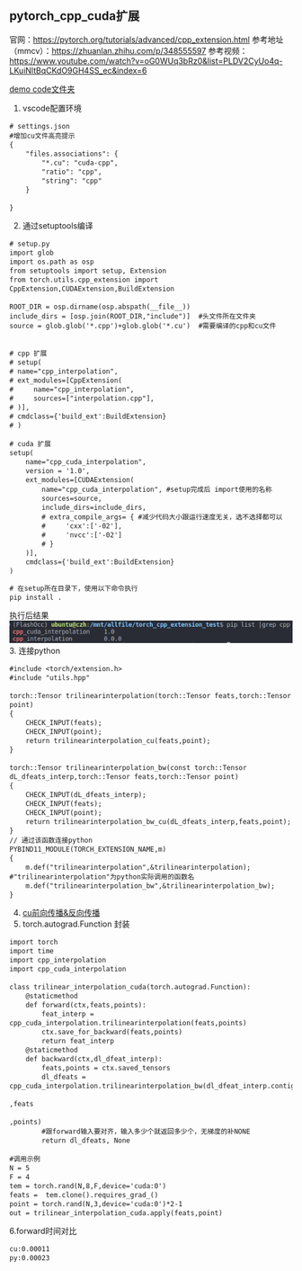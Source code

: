 pytorch_cpp_cuda扩展
---
官网：https://pytorch.org/tutorials/advanced/cpp_extension.html
参考地址（mmcv）：https://zhuanlan.zhihu.com/p/348555597
参考视频：https://www.youtube.com/watch?v=oG0WUq3bRz0&list=PLDV2CyUo4q-LKuiNltBqCKdO9GH4SS_ec&index=6

[demo code文件夹](./torch_cpp_extension_test/)
1. vscode配置环境
```
# settings.json
#增加cu文件高亮提示
{
    "files.associations": {
        "*.cu": "cuda-cpp",
        "ratio": "cpp",
        "string": "cpp"
    }

}
```
2. 通过setuptools编译
```
# setup.py
import glob
import os.path as osp
from setuptools import setup, Extension
from torch.utils.cpp_extension import CppExtension,CUDAExtension,BuildExtension

ROOT_DIR = osp.dirname(osp.abspath(__file__))
include_dirs = [osp.join(ROOT_DIR,"include")]  #头文件所在文件夹
source = glob.glob('*.cpp')+glob.glob('*.cu')  #需要编译的cpp和cu文件 


# cpp 扩展
# setup(
# name="cpp_interpolation",
# ext_modules=[CppExtension(
#     name="cpp_interpolation",
#     sources=["interpolation.cpp"],
# )],
# cmdclass={'build_ext':BuildExtension}
# )

# cuda 扩展
setup(
    name="cpp_cuda_interpolation",
    version = '1.0',
    ext_modules=[CUDAExtension(
        name="cpp_cuda_interpolation", #setup完成后 import使用的名称
        sources=source,
        include_dirs=include_dirs,
        # extra_compile_args= { #减少代码大小跟运行速度无关，选不选择都可以
        #     'cxx':['-02'],
        #     'nvcc':['-02']
        # }
    )],
    cmdclass={'build_ext':BuildExtension}
)

```
```
# 在setup所在目录下，使用以下命令执行
pip install . 
```
执行后结果
![image](./../pictures/setup结果.png)
3. 连接python
```
#include <torch/extension.h>
#include "utils.hpp"

torch::Tensor trilinearinterpolation(torch::Tensor feats,torch::Tensor point)
{   
    CHECK_INPUT(feats);
    CHECK_INPUT(point);
    return trilinearinterpolation_cu(feats,point);
}

torch::Tensor trilinearinterpolation_bw(const torch::Tensor dL_dfeats_interp,torch::Tensor feats,torch::Tensor point)
{   
    CHECK_INPUT(dL_dfeats_interp);
    CHECK_INPUT(feats);
    CHECK_INPUT(point);
    return trilinearinterpolation_bw_cu(dL_dfeats_interp,feats,point);
}
// 通过该函数连接python
PYBIND11_MODULE(TORCH_EXTENSION_NAME,m)
{
    m.def("trilinearinterpolation",&trilinearinterpolation);     #"trilinearinterpolation"为python实际调用的函数名
    m.def("trilinearinterpolation_bw",&trilinearinterpolation_bw);
}
```
4. [cu前向传播&反向传播](./torch_cpp_extension_test/interpolation_kernel.cu)
5. torch.autograd.Function 封装
```
import torch
import time 
import cpp_interpolation
import cpp_cuda_interpolation

class trilinear_interpolation_cuda(torch.autograd.Function):
    @staticmethod
    def forward(ctx,feats,points):
        feat_interp = cpp_cuda_interpolation.trilinearinterpolation(feats,points)
        ctx.save_for_backward(feats,points)
        return feat_interp
    @staticmethod
    def backward(ctx,dl_dfeat_interp):
        feats,points = ctx.saved_tensors
        dl_dfeats = cpp_cuda_interpolation.trilinearinterpolation_bw(dl_dfeat_interp.contiguous()
                                                                     ,feats
                                                                     ,points)
        #跟forward输入要对齐，输入多少个就返回多少个，无梯度的补NONE
        return dl_dfeats, None

#调用示例
N = 5
F = 4
tem = torch.rand(N,8,F,device='cuda:0')
feats =  tem.clone().requires_grad_()
point = torch.rand(N,3,device='cuda:0')*2-1
out = trilinear_interpolation_cuda.apply(feats,point)
```
6.forward时间对比
```
cu:0.00011
py:0.00023
```
